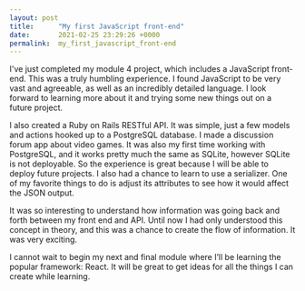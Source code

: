 ```yaml
---
layout: post
title:      "My first JavaScript front-end"
date:       2021-02-25 23:29:26 +0000
permalink:  my_first_javascript_front-end
---
```



I've just completed my module 4 project, which includes a JavaScript front-end. This was a truly humbling experience. I found JavaScript to be very vast and agreeable, as well as an incredibly detailed language. I look forward to learning more about it and trying some new things out on a future project. 

I also created a Ruby on Rails RESTful API. It was simple, just a few models and actions hooked up to a PostgreSQL database. I made a discussion forum app about video games. It was also my first time working with PostgreSQL, and it works pretty much the same as SQLite, however SQLite is not deployable. So the experience is great because I will be able to deploy future projects. I also had a chance to learn to use a serializer. One of my favorite things to do is adjust its attributes to see how it would affect the JSON output. 

It was so interesting to understand how information was going back and forth between my front end and API. Until now I had only understood this concept in theory, and this was a chance to create the flow of information. It was very exciting. 

I cannot wait to begin my next and final module where I’ll be learning the popular framework: React. It will be great to get ideas for all the things I can create while learning.  
